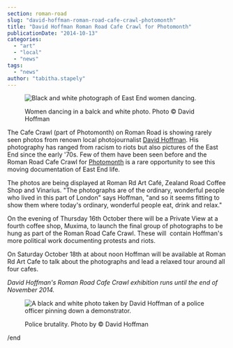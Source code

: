 ```yaml
---
section: roman-road
slug: "david-hoffman-roman-road-cafe-crawl-photomonth"
title: "David Hoffman Roman Road Cafe Crawl for Photomonth"
publicationDate: "2014-10-13"
categories: 
  - "art"
  - "local"
  - "news"
tags: 
  - "news"
author: "tabitha.stapely"
---
```


<figure>

![Black and white photograph of East End women dancing.](/images/women-dancing-David-Hoffman-bow.jpg)

<figcaption>

Women dancing in a balck and white photo. Photo © David Hoffman

</figcaption>

</figure>

The Cafe Crawl (part of Photomonth) on Roman Road is showing rarely seen photos from renown local photojournalist [David Hoffman](https://www.hoffmanphotos.com/ "David Hoffman website"). His photography has ranged from racism to riots but also pictures of the East End since the early '70s. Few of them have been seen before and the Roman Road Cafe Crawl for [Photomonth](https://2014.photomonth.org/ "Photomonth website") is a rare opportunity to see this moving documentation of East End life.

The photos are being displayed at Roman Rd Art Café, Zealand Road Coffee Shop and Vinarius. "The photographs are of the ordinary, wonderful people who lived in this part of London" says Hoffman, "and so it seems fitting to show them where today's ordinary, wonderful people eat, drink and relax."

On the evening of Thursday 16th October there will be a Private View at a fourth coffee shop, Muxima, to launch the final group of photographs to be hung as part of the Roman Road Cafe Crawl. These will  contain Hoffman's more political work documenting protests and riots.

On Saturday October 18th at about noon Hoffman will be available at Roman Rd Art Cafe to talk about the photographs and lead a relaxed tour around all four cafes.

_David Hoffman's Roman Road Cafe Crawl exhibition runs until the end of November 2014._

<figure>

![A black and white photo taken by David Hoffman of a police officer pinning down a demonstrator.](/images/riot-scene-David-Hoffman-bow.jpg)

<figcaption>

Police brutality. Photo by © David Hoffman

</figcaption>

</figure>

/end


